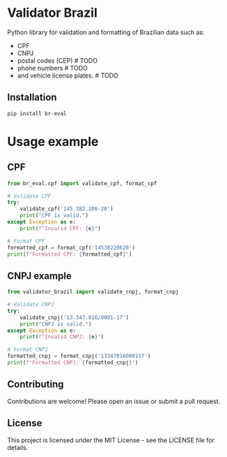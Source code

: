 # Validator Brazil

Python library for validation and formatting of Brazilian data such as:
- CPF
- CNPJ
- postal codes (CEP) # TODO
- phone numbers # TODO
- and vehicle license plates. # TODO

## Installation

```bash
pip install br-eval
```

# Usage example

## CPF

```python
from br_eval.cpf import validate_cpf, format_cpf

# Validate CPF
try:
    validate_cpf('145.382.206-20')
    print("CPF is valid.")
except Exception as e:
    print(f"Invalid CPF: {e}")

# Format CPF
formatted_cpf = format_cpf('14538220620')
print(f"Formatted CPF: {formatted_cpf}")
```

## CNPJ example

```python
from validator_brazil import validate_cnpj, format_cnpj

# Validate CNPJ
try:
    validate_cnpj('13.347.016/0001-17')
    print("CNPJ is valid.")
except Exception as e:
    print(f"Invalid CNPJ: {e}")

# Format CNPJ
formatted_cnpj = format_cnpj('13347016000117')
print(f"Formatted CNPJ: {formatted_cnpj}")
```

## Contributing
Contributions are welcome! Please open an issue or submit a pull request.

## License
This project is licensed under the MIT License - see the LICENSE file for details.